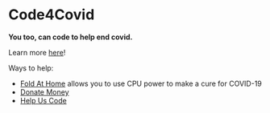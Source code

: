 # Code4Covid
**You too, can code to help end covid.**

Learn more [here](https://support.glitch.com/t/code4covid-a-community-effort-to-help-end-covid-19/30979)!


Ways to help:
- [Fold At Home](http://foldingathome.org) allows you to use CPU power to make a cure for COVID-19
- [Donate Money](#) 
- [Help Us Code](/helpcode.html)


<script async src="https://arc.io/widget.js#ed4gCVDV"></script>
